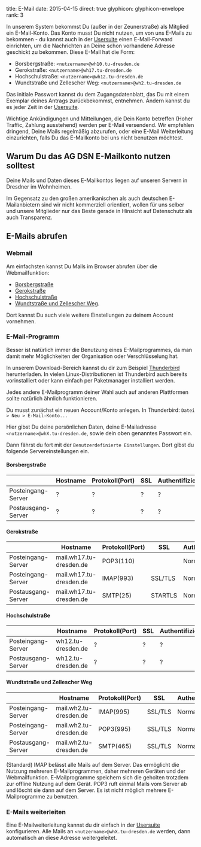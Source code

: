 title: E-Mail
date: 2015-04-15
direct: true
glyphicon: glyphicon-envelope
rank: 3

In unserem System bekommst Du (außer in der Zeunerstraße) als Mitglied ein E-Mail-Konto.
Das Konto musst Du nicht nutzen, um von uns E-Mails zu bekommen - du kannst auch in der [Usersuite](/usersuite) einen E-Mail-Forward einrichten, um die Nachrichten an Deine schon vorhandene Adresse geschickt zu bekommen.
Diese E-Mail hat die Form:

* Borsbergstraße: `<nutzername>@wh10.tu-dresden.de`
* Gerokstraße: `<nutzername>@wh17.tu-dresden.de`
* Hochschulstraße: `<nutzername>@wh12.tu-dresden.de`
* Wundtstraße und Zellescher Weg: `<nutzername>@wh2.tu-dresden.de`

Das initiale Passwort kannst du dem Zugangsdatenblatt, das Du mit einem Exemplar deines Antrags zurückbekommst, entnehmen.
Ändern kannst du es jeder Zeit in der [Usersuite](/usersuite).

Wichtige Ankündigungen und Mitteilungen, die Dein Konto betreffen (Hoher Traffic, Zahlung ausstehend) werden per E-Mail versendend. 
Wir empfehlen dringend, Deine Mails regelmäßig abzurufen, oder eine E-Mail Weiterleitung einzurichten, falls Du das E-Mailkonto bei uns nicht benutzen möchtest.

## Warum Du das AG DSN E-Mailkonto nutzen solltest

Deine Mails und Daten dieses E-Mailkontos liegen auf unseren Servern in Dresdner im Wohnheimen. 

Im Gegensatz zu den großen amerikanischen als auch deutschen E-Mailanbietern sind wir nicht kommerziell orientiert, wollen für uns selber und unsere Mitglieder nur das Beste gerade in Hinsicht auf Datenschutz als auch Transparenz.

## E-Mails abrufen

### Webmail

Am einfachsten kannst Du Mails im Browser abrufen über die Webmailfunktion:

* [Borsbergstraße](https://wh10.tu-dresden.de/mail/)
* [Gerokstraße](https://wh17.tu-dresden.de/webmail/)
* [Hochschulstraße](https://wh12.tu-dresden.de/roundcube/)
* [Wundtstraße und Zellescher Weg](https://www.wh2.tu-dresden.de/webmail). 

Dort kannst Du auch viele weitere Einstellungen zu deinem Account vornehmen.

### E-Mail-Programm

Besser ist natürlich immer die Benutzung eines E-Mailprogrammes, da man damit mehr Möglichkeiten der Organisation oder Verschlüsselung hat. 

In unserem Download-Bereich kannst du dir zum Beispiel [Thunderbird](/service/software#email) herunterladen. In vielen Linux-Distributionen ist Thunderbird auch bereits vorinstalliert oder kann einfach per Paketmanager installiert werden.

Jedes andere E-Mailprogramm deiner Wahl auch auf anderen Plattformen sollte natürlich ähnlich funktionieren.

Du musst zunächst ein neuen Account/Konto anlegen. 
In Thunderbird: `Datei > Neu > E-Mail-Konto...`

Hier gibst Du deine persönlichen Daten, deine E-Mailadresse `<nutzername>@whX.tu-dresden.de`, sowie dein oben genanntes Passwort ein.

Dann fährst du fort mit der `Benutzerdefinierte Einstellungen`. Dort gibst du folgende Servereinstellungen ein. 

#### Borsbergstraße

&nbsp; | Hostname | Protokoll(Port) | SSL | Authentifizierung
-|-|-|-|-
Posteingang-Server | ? | ? | ? | ?
Postausgang-Server | ? | ? | ? | ?

#### Gerokstraße

&nbsp; | Hostname | Protokoll(Port) | SSL | Authentifizierung
-|-|-|-|-
Posteingang-Server | mail.wh17.tu-dresden.de | POP3(110)	|	  	| Normal Passwort
Posteingang-Server | mail.wh17.tu-dresden.de | IMAP(993)	| SSL/TLS 	| Normal Passwort
Postausgang-Server | mail.wh17.tu-dresden.de | SMTP(25) 	| STARTLS 	| Normal Passwort

#### Hochschulstraße

&nbsp; | Hostname | Protokoll(Port) | SSL | Authentifizierung
-|-|-|-|-
Posteingang-Server | wh12.tu-dresden.de | ? | ? | ?
Postausgang-Server | wh12.tu-dresden.de | ? | ? | ?

#### Wundtstraße und Zellescher Weg

&nbsp; | Hostname | Protokoll(Port) | SSL | Authentifizierung
-|-|-|-|-
Posteingang-Server | mail.wh2.tu-dresden.de | IMAP(995) | SSL/TLS | Normal Passwort
Posteingang-Server | mail.wh2.tu-dresden.de | POP3(995) | SSL/TLS | Normal Passwort
Postausgang-Server | mail.wh2.tu-dresden.de | SMTP(465) | SSL/TLS | Normal Passwort

(Standard) IMAP belässt alle Mails auf dem Server. Das ermöglicht die Nutzung mehreren E-Mailprogrammen, daher mehreren Geräten und der Webmailfunktion. E-Mailprogramme speichern sich die geholten trotzdem zur offline Nutzung auf dem Gerät.
POP3 ruft einmal Mails vom Server ab und löscht sie dann auf dem Server. Es ist nicht möglich mehrere E-Mailprogramme zu benutzen. 

### E-Mails weiterleiten

Eine E-Mailweiterleitung kannst du dir einfach in der [Usersuite](/usersuite) konfigurieren. Alle Mails an `<nutzername>@whX.tu-dresden.de` werden, dann automatisch an diese Adresse weitergeleitet.
